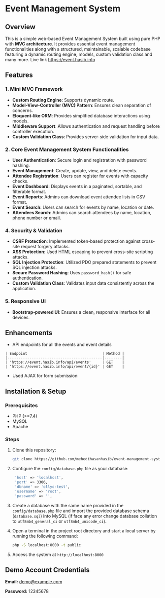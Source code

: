 # Event Management System

## Overview

This is a simple web-based Event Management System built using pure PHP with **MVC architecture**. It provides essential event management functionalities along with a structured, maintainable, scalable codebase featuring a dynamic routing engine, models, custom validation class and many more. Live link <a href="https://event.hasib.info">https://event.hasib.info</a>

## Features

### 1. Mini MVC Framework

- **Custom Routing Engine**: Supports dynamic route.
- **Model-View-Controller (MVC) Pattern**: Ensures clean separation of concerns.
- **Eloquent-like ORM**: Provides simplified database interactions using models.
- **Middleware Support**: Allows authentication and request handling before controller execution.
- **Custom Validation Class**: Provides server-side validation for input data.

### 2. Core Event Management System Functionalities

- **User Authentication**: Secure login and registration with password hashing.
- **Event Management**: Create, update, view, and delete events.
- **Attendee Registration**: Users can register for events with capacity checks.
- **Event Dashboard**: Displays events in a paginated, sortable, and filterable format.
- **Event Reports**: Admins can download event attendee lists in CSV format.
- **Event Search**: Users can search for events by name, location or date.
- **Attendees Search**: Admins can search attendees by name, location, phone number or email.

### 4. Security & Validation

- **CSRF Protection**: Implemented token-based protection against cross-site request forgery attacks.
- **XSS Protection**: Used HTML escaping to prevent cross-site scripting attacks.
- **SQL Injection Protection**: Utilized PDO prepared statements to prevent SQL injection attacks.
- **Secure Password Hashing**: Uses `password_hash()` for safe authentication.
- **Custom Validation Class**: Validates input data consistently across the application.

### 5. Responsive UI

- **Bootstrap-powered UI**: Ensures a clean, responsive interface for all devices.

## Enhancements

- API endpoints for all the events and event details

```
| Endpoint                                  | Method |
|-------------------------------------------|--------|
| 'https://event.hasib.info/api/events'     | GET    |
| 'https://event.hasib.info/api/event/{id}' | GET    |
```

- Used AJAX for form submission

## Installation & Setup

### Prerequisites

- PHP (>=7.4)
- MySQL
- Apache

### Steps

1. Clone this repository:

   ```bash
   git clone https://github.com/mehedihasanhasib/event-management-system.git
   ```

2. Configure the `config/database.php` file as your database:

   ```bash
    'host' => 'localhost',
    'port' => 3306,
    'dbname' => 'ollyo-test',
    'username' => 'root',
    'password' => '',
   ```

3. Create a database with the same name provided in the `config/database.php` file and import the provided database schema (`database.sql`) into MySQL (if face any error change database collation to `utf8mb4_general_ci` or `utf8mb4_unicode_ci`).

4. Open a terminal in the project root directory and start a local server by running the following command:

   ```bash
   php -S localhost:8000 -t public
   ```

5. Access the system at `http://localhost:8000`

## Demo Account Credentials

**Email:** demo@example.com

**Password:** 12345678
